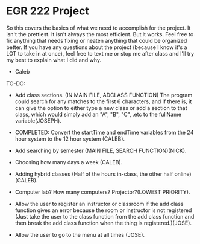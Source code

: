 # EGR 222 Project
So this covers the basics of what we need to accomplish for the project. It isn't the prettiest. It isn't always the most efficient. But it works. Feel free to fix anything that needs fixing or neaten anything that could be organized better. If you have any questions about the project (because I know it's a LOT to take in at once), feel free to text me or stop me after class and I'll try my best to explain what I did and why.
- Caleb

TO-DO:

- Add class sections. (IN MAIN FILE, ADCLASS FUNCTION) The program could search for any matches to the first 6 characters, and if there is, it can give the option to either type a new class or add a section to that class, which would simply add an "A", "B", "C", .etc to the fullName variable(JOSEPH).

- COMPLETED: Convert the startTime and endTime variables from the 24 hour system to the 12 hour system (CALEB).

- Add searching by semester (MAIN FILE, SEARCH FUNCTION)(NICK).

- Choosing how many days a week (CALEB).

- Adding hybrid classes (Half of the hours in-class, the other half online)(CALEB).

- Computer lab? How many computers? Projector?(LOWEST PRIORITY).

- Allow the user to register an instructor or classroom if the add class function gives an error because the room or instructor is not registered (Just take the user to the class function from the add class function and then break the add class function when the thing is registered.)(JOSE).

- Allow the user to go to the menu at all times (JOSE).
